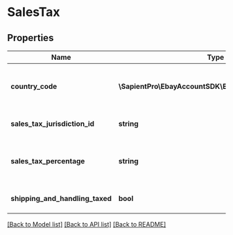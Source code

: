 # SalesTax

## Properties
| Name                            | Type                                                 | Description                                                                                                                                                                                                                                                                                                                  | Notes      |
|---------------------------------|------------------------------------------------------|------------------------------------------------------------------------------------------------------------------------------------------------------------------------------------------------------------------------------------------------------------------------------------------------------------------------------|------------|
| **country_code**                | **\SapientPro\EbayAccountSDK\Enums\CountryCodeEnum** | The country code enumeration value identifies the country to which this sales tax rate applies. For implementation help, refer to &lt;a href&#x3D;&#x27;https://developer.ebay.com/api-docs/sell/account/types/ba:CountryCodeEnum&#x27;&gt;eBay API documentation&lt;/a&gt;                                                  | [optional] |
| **sales_tax_jurisdiction_id**   | **string**                                           | A unique ID that identifies the sales tax jurisdiction to which the salest tax rate applies (for example, a state within the United States).                                                                                                                                                                                 | [optional] |
| **sales_tax_percentage**        | **string**                                           | The sales tax rate that will be applied to sales price. The &lt;b&gt;shippingAndHandlingTaxed&lt;/b&gt; value will indicate whether or not sales tax is also applied to shipping and handling charges&lt;br&gt;&lt;br&gt;Although it is a string, a percentage value is returned here, such as &lt;code&gt;7.75&lt;/code&gt; | [optional] |
| **shipping_and_handling_taxed** | **bool**                                             | If returned as &lt;code&gt;true&lt;/code&gt;, sales tax is also applied to shipping and handling charges, and not just the total sales price of the order.                                                                                                                                                                   | [optional] |

[[Back to Model list]](../../README.md#documentation-for-models) [[Back to API list]](../../README.md#documentation-for-api-endpoints) [[Back to README]](../../README.md)

